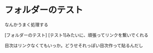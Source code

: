 フォルダーのテスト
=====

なんかうまく処理する

[フォルダーのテスト] [テスト1]みたいに、頑張ってリンクを繋いでくれる

目次はリンクなくてもいっか。どうせそれっぽい目次作って貼るんだし
